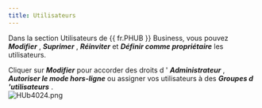 ```yaml
---
title: Utilisateurs
---
```

Dans la section Utilisateurs de {{ fr.PHUB }} Business, vous pouvez ***Modifier*** , ***Suprimer*** , ***Réinviter*** et ***Définir comme propriétaire*** les utilisateurs.  

Cliquer sur ***Modifier*** pour accorder des droits d ' ***Administrateur*** , ***Autoriser le mode hors-ligne*** ou assigner vos utilisateurs à des ***Groupes d 'utilisateurs*** .  
![HUb4024.png](/img/fr/hub/HUb4024.png) 
